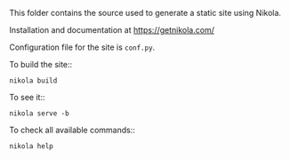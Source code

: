 This folder contains the source used to generate a static site using Nikola.

Installation and documentation at https://getnikola.com/

Configuration file for the site is `conf.py`.

To build the site::

    nikola build

To see it::

    nikola serve -b

To check all available commands::

    nikola help
